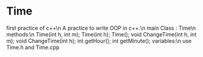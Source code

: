# Time
first practice of c++\n
A practice to write OOP in c++.\n
main Class : Time\n
methods:\n
	Time(int h, int m);
	Time(int h);
	Time();
	void ChangeTime(int h, int m);
	void ChangeTime(int h);
	int getHour();
	int getMinute();
variables:\n
use Time.h and Time.cpp

